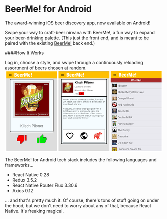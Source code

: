 # BeerMe! for Android
The award-winning iOS beer discovery app, now available on Android!

Swipe your way to craft-beer nirvana with BeerMe!, a fun way to expand your beer-drinking palette. (This just the front end, and is meant to be paired with the existing [BeerMe!](https://github.com/Cygnus2112/BeerMe) back end.)

####How It Works

Log in, choose a style, and swipe through a continuously reloading assortment of beers chosen at random. 
![beerme_android_pics](assets/beerme_android_pics.png)

The BeerMe! for Android tech stack includes the following languages and frameworks...

* React Native 0.28
* Redux 3.5.2
* React Native Router Flux 3.30.6
* Axios 0.12

... and that's pretty much it. Of course, there's tons of stuff going on under the hood, but we don't need to worry about any of that, because React Native. It's freaking magical.

